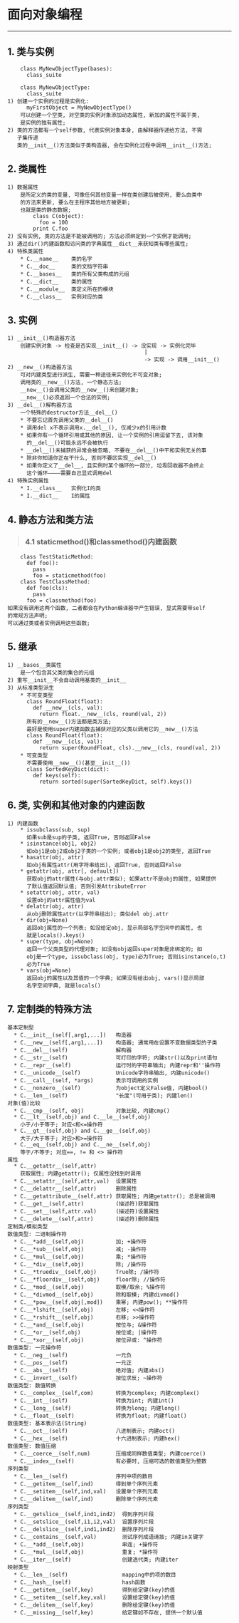 # **面向对象编程**
***



## **1. 类与实例**
        class MyNewObjectType(bases):
          class_suite

        class MyNewObjectType:
          class_suite
    1) 创建一个实例的过程是实例化:
          myFirstObject = MyNewObjectType()
        可以创建一个空类, 对空类的实例对象添加动态属性, 新加的属性不属于类, 
        是实例的独有属性;
    2) 类的方法都有一个self参数, 代表实例对象本身, 由解释器传递给方法, 不需
       子集传递
       类的__init__()方法类似于类构造器, 会在实例化过程中调用__init__()方法;



## **2. 类属性**
    1) 数据属性
        是所定义的类的变量, 可像任何其他变量一样在类创建后被使用, 要么由类中
        的方法来更新, 要么在主程序其他地方被更新;
        也就是类的静态数据;
            class C(object):
              foo = 100
            print C.foo 
    2) 没有实例, 类的方法是不能被调用的; 方法必须绑定到一个实例才能调用;
    3) 通过dir()内建函数和访问类的字典属性__dict__来获知类有哪些属性;
    4) 特殊类属性
        * C.__name__    类的名字
        * C.__doc__     类的文档字符串
        * C.__bases__   类的所有父类构成的元组
        * C.__dict__    类的属性
        * C.__module__  类定义所在的模块
        * C.__class__   实例对应的类



## **3. 实例**
    1) __init__()构造器方法
        创建实例对象 -> 检查是否实现__init__() -> 没实现 -> 实例化完毕
                                               |
                                               -> 实现 -> 调用__init__()
    2) __new__()构造器方法
        可对内建类型进行派生, 需要一种途径来实例化不可变对象;
        调用类的__new__()方法, 一个静态方法;
        __new__()会调用父类的__new__()来创建对象;
        __new__()必须返回一个合法的实例;
    3) __del__()解构器方法
        一个特殊的destructor方法__del__()
        * 不要忘记首先调用父类的__del__()
        * 调用del x不表示调用x.__del__(), 仅减少x的引用计数
        * 如果你有一个循环引用或其他的原因, 让一个实例的引用逗留下去, 该对象
          的__del__()可能永远不会被执行
        * __del__()未捕获的异常会被忽略, 不要在__del__()中干和实例无关的事
        * 除非你知道你正在干什么, 否则不要区实现__del__()
        * 如果你定义了__del__, 且实例时某个循环的一部分, 垃圾回收器不会终止
          这个循环————需要自己显式调用del
    4) 特殊实例属性
        * I.__class__   实例化I的类
        * I.__dict__    I的属性



## **4. 静态方法和类方法**
> ### **4.1 staticmethod()和classmethod()内建函数**
        class TestStaticMethod:
          def foo():
            pass
            foo = staticmethod(foo)
        class TestClassMethod:
          def foo(cls):
            pass
          foo = classmethod(foo)
    如果没有调用这两个函数, 二者都会在Python编译器中产生错误, 显式需要带self
    的常规方法声明;
    可以通过类或者实例调用这些函数;


## **5. 继承**
    1) __bases__类属性
        是一个包含其父类的集合的元组
    2) 重写__init__不会自动调用基类的__init__
    3) 从标准类型派生
        * 不可变类型
          class RoundFloat(float):
            def __new__(cls, val):
              return float.__new__(cls, round(val, 2))
          所有的__new__()方法都是类方法;
          最好是使用super内建函数去捕获对应的父类以调用它的__new__()方法 
          class RoundFloat(float):
            def __new__(cls, val):
              return super(RoundFloat, cls).__new__(cls, round(val, 2))
        * 可变类型
          不需要使用__new__()(甚至__init__())
          class SortedKeyDict(dict):
            def keys(self):
              return sorted(super(SortedKeyDict, self).keys())



## **6. 类, 实例和其他对象的内建函数**
    1) 内建函数 
        * issubclass(sub, sup)
          如果sub是sup的子类, 返回True, 否则返回False 
        * isinstance(obj1, obj2)
          如obj1是obj2或obj2子类的一个实例; 或者obj1是obj2的类型, 返回True
        * hasattr(obj, attr)
          如obj有属性attr(用字符串给出), 返回True, 否则返回False 
        * getattr(obj, attr[, default])
          获取obj的attr属性(与obj.attr类似); 如果attr不是obj的属性, 如果提供
          了默认值返回默认值; 否则引发AttributeError
        * setattr(obj, attr, val)
          设置obj的attr属性值为val
        * delattr(obj, attr)
          从obj删除属性attr(以字符串给出); 类似del obj.attr 
        * dir(obj=None)
          返回obj属性的一个列表; 如没给定obj, 显示局部名字空间中的属性, 也
          就是locals().keys()
        * super(type, obj=None)
          返回一个父类类型的代理对象; 如没有obj返回super对象是非绑定的; 如
          obj是一个type, issubclass(obj, type)必为True; 否则isinstance(o,t)
          必为True
        * vars(obj=None)
          返回obj的属性以及其值的一个字典; 如果没有给出obj, vars()显示局部 
          名字空间字典, 就是locals()



## **7. 定制类的特殊方法**
    基本定制型
      * C.__init__(self[,arg1,...])   构造器 
      * C.__new__(self[,arg1,...])    构造器; 通常用在设置不变数据类型的子类
      * C.__del__(self)               解构器 
      * C.__str__(self)               可打印的字符; 内建str()以及print语句
      * C.__repr__(self)              运行时的字符串输出; 内建repr和''操作符
      * C.__unicode__(self)           Unicode字符串输出, 内建unicode()
      * C.__call__(self, *args)       表示可调用的实例
      * C.__nonzero__(self)           为object定义False值, 内建bool()
      * C.__len__(self)               "长度"(可用于类); 内建len()
    对象(值)比较
      * C.__cmp__(self, obj)          对象比较, 内建cmp()
      * C.__lt__(self,obj) and C.__le__(self,obj)
        小于/小于等于; 对应<和<=操作符
      * C.__gt__(self,obj) and C.__ge__(self,obj)
        大于/大于等于; 对应>和>=操作符
      * C.__eq__(self,obj) and C.__ne__(self,obj)
        等于/不等于; 对应==, != 和 <> 操作符
    属性 
      * C.__getattr__(self,attr)      
        获取属性; 内建getattr(); 仅属性没找到时调用
      * C.__setattr__(self,attr,val)  设置属性
      * C.__delattr__(self,attr)      删除属性
      * C.__getattribute__(self,attr) 获取属性; 内建getattr(); 总是被调用
      * C.__get__(self,attr)          (描述符)获取属性
      * C.__set__(self,attr.val)      (描述符)设置属性
      * C.__delete__(self,attr)       (描述符)删除属性
    定制类/模拟类型
    数值类型: 二进制操作符
      * C.__*add__(self,obj)          加; +操作符
      * C.__*sub__(self,obj)          减; -操作符
      * C.__*mul__(self,obj)          乘; *操作符
      * C.__*div__(self,obj)          除; /操作符
      * C.__*truediv__(self,obj)      True除; /操作符
      * C.__*floordiv__(self,obj)     floor除; //操作符
      * C.__*mod__(self,obj)          取模/取余; %操作符
      * C.__*divmod__(self,obj)       除和取模; 内建divmod()
      * C.__*pow__(self,obj[,mod])    乘幂; 内建pow(); **操作符
      * C.__*lshift__(self,obj)       左移; <<操作符
      * C.__*rshift__(self,obj)       右移; >>操作符
      * C.__*and__(self,obj)          按位与; &操作符
      * C.__*or__(self,obj)           按位或; |操作符
      * C.__*xor__(self,obj)          按位异或: ^操作符
    数值类型: 一元操作符
      * C.__neg__(self)               一元负
      * C.__pos__(self)               一元正
      * C.__abs__(self)               绝对值; 内建abs()
      * C.__invert__(self)            按位求反; ~操作符
    数值类型: 数值转换
      * C.__complex__(self,com)       转换为complex; 内建complex()
      * C.__int__(self)               转换为int; 内建int()
      * C.__long__(self)              转换为long; 内建long()
      * C.__float__(self)             转换为float; 内建float()
    数值类型: 基本表示法(String)
      * C.__oct__(self)               八进制表示; 内建oct()
      * C.__hex__(self)               十六进制表示; 内建hex()
    数值类型: 数值压缩
      * C.__coerce__(self,num)        压缩成同样数值类型; 内建coerce()
      * C.__index__(self)             有必要时, 压缩可选的数值类型为整数
    序列类型
      * C.__len__(self)               序列中项的数目
      * C.__getitem__(self,ind)       得到单个序列元素
      * C.__setitem__(self,ind,val)   设置单个序列元素
      * C.__delitem__(self,ind)       删除单个序列元素
    序列类型
      * C.__getslice__(self,ind1,ind2)  得到序列片段
      * C.__setslice__(self,i1,i2,val)  设置序列片段
      * C.__delslice__(self,ind1,ind2)  删除序列片段
      * C.__contains__(self,val)        测试序列成语请按; 内建in关键字
      * C.__*add__(self,obj)            串连; +操作符
      * C.__*mul__(self,obj)            重复; *操作符
      * C.__iter__(self)                创建迭代类; 内建iter
    映射类型
      * C.__len__(self)                 mapping中的项的数目
      * C.__hash__(self)                hash函数
      * C.__getitem__(self,key)         得到给定键(key)的值
      * C.__setitem__(self,key,val)     设置给定键(key)的值
      * C.__delitem__(self,key)         删除给定键(key)的值
      * C.__missing__(self,key)         给定键如不存在, 提供一个默认值
